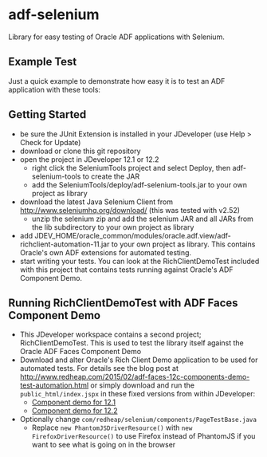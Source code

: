 # adf-selenium
Library for easy testing of Oracle ADF applications with Selenium.

## Example Test
Just a quick example to demonstrate how easy it is to test an ADF application with these tools:


## Getting Started
* be sure the JUnit Extension is installed in your JDeveloper (use Help > Check for Update)
* download or clone this git repository
* open the project in JDeveloper 12.1 or 12.2
  * right click the SeleniumTools project and select Deploy, then adf-selenium-tools to create the JAR
  * add the SeleniumTools/deploy/adf-selenium-tools.jar to your own project as library
* download the latest Java Selenium Client from http://www.seleniumhq.org/download/ (this was tested with v2.52)
  * unzip the selenium zip and add the selenium JAR and all JARs from the lib subdirectory to your own project as library
* add JDEV_HOME/oracle_common/modules/oracle.adf.view/adf-richclient-automation-11.jar to your own project as library. This contains Oracle's own ADF extensions for automated testing.
* start writing your tests. You can look at the RichClientDemoTest included with this project that contains tests running against Oracle's ADF Component Demo.

## Running RichClientDemoTest with ADF Faces Component Demo
* This JDeveloper workspace contains a second project; RichClientDemoTest. This is used to test the library itself against the Oracle ADF Faces Component Demo
* Download and alter Oracle's Rich Client Demo application to be used for automated tests. For details see the blog post at http://www.redheap.com/2015/02/adf-faces-12c-components-demo-test-automation.html or simply download and run the `public_html/index.jspx` in these fixed versions from within JDeveloper:
  * [Component demo for 12.1](https://drive.google.com/open?id=0B0EvDYuyTjZzYnlVSjFlYnhucFE)
  * [Component demo for 12.2](https://drive.google.com/open?id=0B0EvDYuyTjZzeHByNW1hZVQtaE0)
* Optionally change `com/redheap/selenium/components/PageTestBase.java`
  * Replace `new PhantomJSDriverResource()` with `new FirefoxDriverResource()` to use Firefox instead of PhantomJS if you want to see what is going on in the browser
